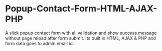 # Popup-Contact-Form-HTML-AJAX-PHP
A slick popup contact form with all validation and show success message without page reload after form submit. Its built in HTML, AJAX & PHP and form data goes to admin email id.
